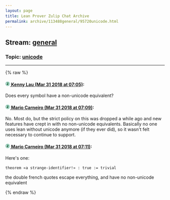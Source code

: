 ```yaml
---
layout: page
title: Lean Prover Zulip Chat Archive 
permalink: archive/113488general/95720unicode.html
---
```


## Stream: [general](index.html)
### Topic: [unicode](95720unicode.html)

---


{% raw %}
#### [![Click to go to Zulip](../../assets/img/zulip2.png) Kenny Lau (Mar 31 2018 at 07:05)](https://leanprover.zulipchat.com/#narrow/stream/113488-general/topic/unicode/near/124443168):
Does every symbol have a non-unicode equivalent?

#### [![Click to go to Zulip](../../assets/img/zulip2.png) Mario Carneiro (Mar 31 2018 at 07:09)](https://leanprover.zulipchat.com/#narrow/stream/113488-general/topic/unicode/near/124443263):
No. Most do, but the strict policy on this was dropped a while ago and new features have crept in with no non-unicode equivalents. Basically no one uses lean without unicode anymore (if they ever did), so it wasn't felt necessary to continue to support.

#### [![Click to go to Zulip](../../assets/img/zulip2.png) Mario Carneiro (Mar 31 2018 at 07:11)](https://leanprover.zulipchat.com/#narrow/stream/113488-general/topic/unicode/near/124443307):
Here's one:
```
theorem «a strange-identifier!» : true := trivial
```
the double french quotes escape everything, and have no non-unicode equivalent


{% endraw %}
